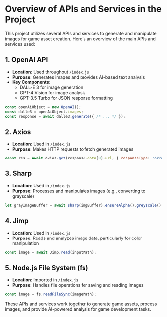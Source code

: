 # Overview of APIs and Services in the Project

This project utilizes several APIs and services to generate and manipulate images for game asset creation. Here's an overview of the main APIs and services used:

## 1. OpenAI API
- **Location**: Used throughout `/index.js`
- **Purpose**: Generates images and provides AI-based text analysis
- **Key Components**:
  - DALL-E 3 for image generation
  - GPT-4 Vision for image analysis
  - GPT-3.5 Turbo for JSON response formatting

```javascript
const openAiObject = new OpenAI();
const dalle3 = openAiObject.images;
const response = await dalle3.generate({ /* ... */ });
```

## 2. Axios
- **Location**: Used in `/index.js`
- **Purpose**: Makes HTTP requests to fetch generated images

```javascript
const res = await axios.get(response.data[0].url, { responseType: 'arraybuffer' });
```

## 3. Sharp
- **Location**: Used in `/index.js`
- **Purpose**: Processes and manipulates images (e.g., converting to grayscale)

```javascript
let grayImageBuffer = await sharp(imgBuffer).ensureAlpha().greyscale().toBuffer();
```

## 4. Jimp
- **Location**: Used in `/index.js`
- **Purpose**: Reads and analyzes image data, particularly for color manipulation

```javascript
const image = await Jimp.read(inputPath);
```

## 5. Node.js File System (fs)
- **Location**: Imported in `/index.js`
- **Purpose**: Handles file operations for saving and reading images

```javascript
const image = fs.readFileSync(imagePath);
```

These APIs and services work together to generate game assets, process images, and provide AI-powered analysis for game development tasks.